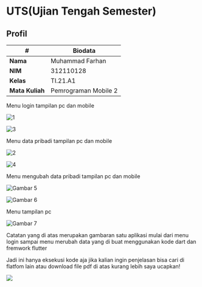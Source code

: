 # UTS(Ujian Tengah Semester)

## Profil
| #               | Biodata                      |
| --------------- | ---------------------------- |
| **Nama**        | Muhammad Farhan              |
| **NIM**         | 312110128                    |
| **Kelas**       | TI.21.A1                     |
| **Mata Kuliah** | Pemrograman Mobile 2         |




<p>Menu login tampilan pc dan mobile</P>

![1](https://github.com/farhanz17/UTS_P.MOBILE2/assets/92637117/54b58e13-53f7-48b3-8c55-081677ec9452)

![3](https://github.com/farhanz17/UTS_P.MOBILE2/assets/92637117/8e935c12-6bef-48b8-828c-c675bd04df77)

<p>Menu data pribadi tampilan pc dan mobile</P>

![2](https://github.com/farhanz17/UTS_P.MOBILE2/assets/92637117/9efd18c8-6636-47d4-b560-ada3afa4ef16)

![4](https://github.com/farhanz17/UTS_P.MOBILE2/assets/92637117/05d7600d-20a2-46a3-b0ce-3544fdb7ef6f)

<p>Menu mengubah data pribadi tampilan pc dan mobile</P>

![Gambar 5](screenshoot/5.JPG)

![Gambar 6](screenshoot/6.JPG)

<p>Menu tampilan pc</P>

![Gambar 7](screenshoot/7.JPG)



<p>
Catatan yang di atas merupakan gambaran satu aplikasi mulai dari menu login sampai menu merubah data yang di buat menggunakan kode dart dan fremwork flutter
</p>


<p>
Jadi ini  hanya eksekusi kode aja jika kalian ingin penjelasan bisa cari di flatfom lain atau download file pdf di atas kurang lebih saya ucapkan!
</p>

<img src="https://user-images.githubusercontent.com/91085882/222731693-24383140-7623-4e7a-a528-6621380b7be8.gif">
